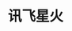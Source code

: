 ---
title: "讯飞星火"
url: "https://xinghuo.xfyun.cn"
description: "科大讯飞推出的AI认知大模型，提供智能对话、文本生成、代码编写、知识问答等服务"
category: "AI工具"
tags: ["AI对话", "科大讯飞", "认知大模型", "语音技术"]
icon: "🔥"
---